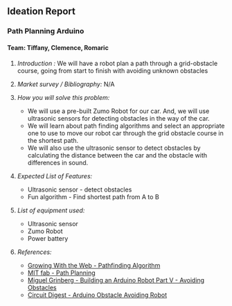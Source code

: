 ## Ideation Report ##

### Path Planning Arduino ###

#### Team: Tiffany, Clemence, Romaric

1. <i> Introduction : </i> We will have a robot plan a path through a grid-obstacle course, going from start to finish with avoiding unknown obstacles 

2. <i> Market survey / Bibliography: </i> N/A

3. <i> How you will solve this problem: </i>   
    - We will use a pre-built Zumo Robot for our car. And, we will use ultrasonic sensors for detecting obstacles in the way of the car.  
    - We will learn about path finding algorithms and select an appropriate one to use to move our robot car through the grid obstacle course in the shortest path.
    - We will also use the ultrasonic sensor to detect obstacles by calculating the distance between the car and the obstacle with differences in sound. 

4. <i> Expected List of Features: </i>
    - Ultrasonic sensor - detect obstacles
    - Fun algorithm - Find shortest path from A to B 

5. <i> List of equipment used: </i>
    - Ultrasonic sensor
    - Zumo Robot
    - Power battery

6. <i> References:</i>
    - [Growing With the Web - Pathfinding Algorithm](https://www.growingwiththeweb.com/2012/06/a-pathfinding-algorithm.html)
    - [MIT fab - Path Planning](https://fab.cba.mit.edu/classes/865.21/topics/path_planning/robotic.html)
    - [Miguel Grinberg - Building an Arduino Robot Part V - Avoiding Obstacles](https://blog.miguelgrinberg.com/post/building-an-arduino-robot-part-v-avoiding-obstacles )
    - [Circuit Digest - Arduino Obstacle Avoiding Robot](https://circuitdigest.com/microcontroller-projects/arduino-obstacle-avoding-robot)

